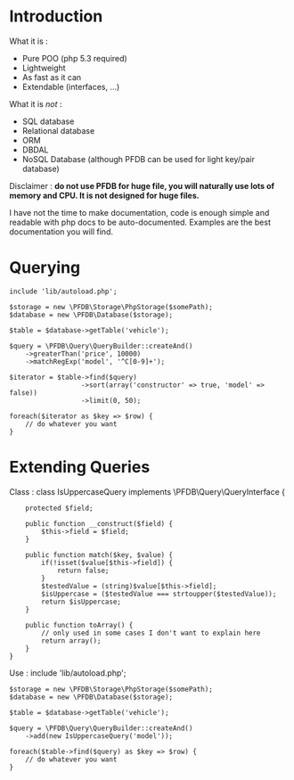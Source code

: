 Introduction
============

What it is :
* Pure POO (php 5.3 required)
* Lightweight
* As fast as it can
* Extendable (interfaces, ...)

What it is _not_ :
* SQL database
* Relational database
* ORM
* DBDAL
* NoSQL Database (although PFDB can be used for light key/pair database)

Disclaimer :
__do not use PFDB for huge file, you will naturally use lots of memory and CPU. It is not designed for huge files.__

I have not the time to make documentation, code is enough simple and readable with php docs to be auto-documented.
Examples are the best documentation you will find.

Querying
========

    include 'lib/autoload.php';
    
    $storage = new \PFDB\Storage\PhpStorage($somePath);
    $database = new \PFDB\Database($storage);
    
    $table = $database->getTable('vehicle');
    
    $query = \PFDB\Query\QueryBuilder::createAnd()
        ->greaterThan('price', 10000)
        ->matchRegExp('model', '^C[0-9]+');
        
    $iterator = $table->find($query)
                      ->sort(array('constructor' => true, 'model' => false))
                      ->limit(0, 50);
                      
    foreach($iterator as $key => $row) {
        // do whatever you want
    }
    
Extending Queries
=================
Class :
    class IsUppercaseQuery implements \PFDB\Query\QueryInterface {

        protected $field;

        public function __construct($field) {
            $this->field = $field;
        }

        public function match($key, $value) {
            if(!isset($value[$this->field]) {
                return false;
            }
            $testedValue = (string)$value[$this->field];
            $isUppercase = ($testedValue === strtoupper($testedValue));
            return $isUppercase;
        }

        public function toArray() {
            // only used in some cases I don't want to explain here
            return array();
        }
    }

Use :
    include 'lib/autoload.php';
    
    $storage = new \PFDB\Storage\PhpStorage($somePath);
    $database = new \PFDB\Database($storage);
    
    $table = $database->getTable('vehicle');
    
    $query = \PFDB\Query\QueryBuilder::createAnd()
        ->add(new IsUppercaseQuery('model'));
    
    foreach($table->find($query) as $key => $row) {
        // do whatever you want
    }

